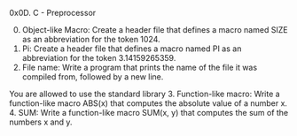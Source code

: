 0x0D. C - Preprocessor

0. Object-like Macro: Create a header file that defines a macro named SIZE as an abbreviation for the token 1024.
1. Pi: Create a header file that defines a macro named PI as an abbreviation for the token 3.14159265359.
2. File name: Write a program that prints the name of the file it was compiled from, followed by a new line.

You are allowed to use the standard library
3. Function-like macro: Write a function-like macro ABS(x) that computes the absolute value of a number x.
4. SUM: Write a function-like macro SUM(x, y) that computes the sum of the numbers x and y.

